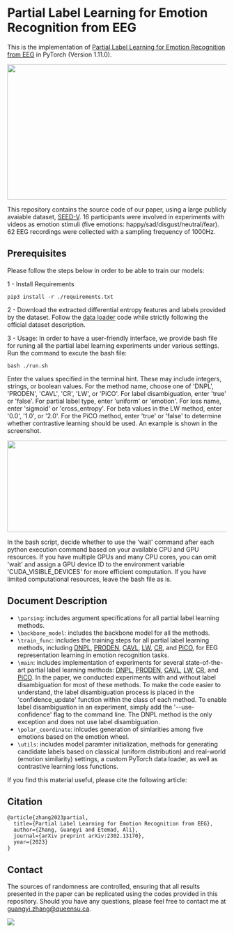 # Partial Label Learning for Emotion Recognition from EEG
This is the implementation of [Partial Label Learning for Emotion Recognition from EEG](https://arxiv.org/pdf/2302.13170.pdf) in PyTorch (Version 1.11.0).
<p align="center">
  <img 
    width="600"
    height="310"
    src="/framework.jpg"
  >
</p>



This repository contains the source code of our paper, using a large publicly avaiable dataset, [SEED-V](https://bcmi.sjtu.edu.cn/home/seed/seed-v.html). 16 participants were involved in experiments with videos as emotion stimuli (five emotions: happy/sad/disgust/neutral/fear). 62 EEG recordings were collected with a sampling frequency of 1000Hz.


## Prerequisites
Please follow the steps below in order to be able to train our models:


1 - Install Requirements

```
pip3 install -r ./requirements.txt
```

2 - Download the extracted differential entropy features and labels provided by the dataset. Follow the [data loader](./load_data.py) code while strictly following the official dataset description.


3 - Usage: In order to have a user-friendly interface, we provide bash file for runing all the partial label learning experiments under various settings.  Run the command to excute the bash file:
```
bash ./run.sh
```
Enter the values specified in the terminal hint. These may include integers, strings, or boolean values. For the method name, choose one of 'DNPL', 'PRODEN', 'CAVL', 'CR', 'LW', or 'PiCO'. For label disambiguation, enter 'true' or 'false'. For partial label type, enter 'uniform' or 'emotion'. For loss name, enter 'sigmoid' or 'cross_entropy'. For beta values in the LW method, enter '0.0', '1.0', or '2.0'. For the PiCO method, enter 'true' or 'false' to determine whether contrastive learning should be used. An example is shown in the screenshot.

<p align="center">
  <img 
    width="900"
    height="210"
    src="/screenshot.png"
  >
</p>
In the bash script, decide whether to use the 'wait' command after each python execution command based on your available CPU and GPU resources. If you have multiple GPUs and many CPU cores, you can omit 'wait' and assign a GPU device ID to the environment variable 'CUDA_VISIBLE_DEVICES' for more efficient computation. If you have limited computational resources, leave the bash file as is.


 ## Document Description
 
- `\parsing`: includes argument specifications for all partial label learning methods. 
- `\backbone_model`: includes the backbone model for all the methods. 
- `\train_func`: includes the training steps for all partial label learning methods, including [DNPL](./train_func.py#L23-L44), [PRODEN](./train_func.py#L51-L82), [CAVL](./train_func.py#L89-L119), [LW](./train_func.py#L126-L233), [CR](./train_func.py#L240-L294), and [PiCO](./train_func.py#L301-L336), for EEG representation learning in emotion recognition tasks.
- `\main`: includes implementation of experiments for several state-of-the-art partial label learning methods: [DNPL](https://ieeexplore.ieee.org/document/9414927), [PRODEN](https://dl.acm.org/doi/10.5555/3524938.3525541), [CAVL](https://openreview.net/forum?id=qqdXHUGec9h), [LW](http://proceedings.mlr.press/v139/wen21a.html), [CR](https://proceedings.mlr.press/v162/wu22l.html), and [PiCO](https://openreview.net/forum?id=EhYjZy6e1gJ). In the paper, we conducted experiments with and without label disambiguation for most of these methods. To make the code easier to understand, the label disambiguation process is placed in the 'confidence_update' function within the class of each method. To enable label disambiguation in an experiment, simply add the '--use-confidence' flag to the command line. The DNPL method is the only exception and does not use label disambiguation.  
 - `\polar_coordinate`: inlcudes generation of simlarities among five emotions based on the emotion wheel.
 - `\utils`: includes model paramter initialization, methods for generating candidate labels based on classical (uniform distribution) and real-world (emotion similarity) settings, a custom PyTorch data loader, as well as contrastive learning loss functions. 

 
 
If you find this material useful, please cite the following article:

## Citation

```
@article{zhang2023partial,
  title={Partial Label Learning for Emotion Recognition from EEG},
  author={Zhang, Guangyi and Etemad, Ali},
  journal={arXiv preprint arXiv:2302.13170},
  year={2023}
}
```

## Contact
The sources of randomness are controlled, ensuring that all results presented in the paper can be replicated using the codes provided in this repository. Should you have any questions, please feel free to contact me at [guangyi.zhang@queensu.ca](mailto:guangyi.zhang@queensu.ca).



<!-- <img src="/doc/architecture.pdf" width="300" height="200">
 -->
<a href="https://hits.seeyoufarm.com"><img src="https://hits.seeyoufarm.com/api/count/incr/badge.svg?url=https%3A%2F%2Fgithub.com%2Fguangyizhangbci%2FPLL-Emotion-EEG&count_bg=%2379C83D&title_bg=%23555555&icon=&icon_color=%23E7E7E7&title=hits&edge_flat=false"/></a>

